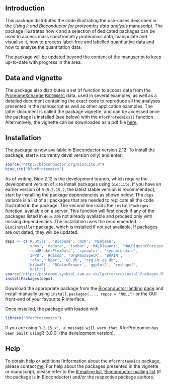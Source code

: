 ## Introduction

This package distributes the code illustrating the use-cases described in the 
_Using `R` and Bioconductor for proteomics data analysis_ manuscript. 
The package illustrates how `R` and a selection of dedicated packages can be used 
to access mass spectrometry proteomics data, manipulate and visualise it, 
how to process label-free and labelled quantitative data and how to analyse the quantitation data. 

The package will be updated beyond the content of the manuscript to keep up-to-date with progress in the area.

## Data and vignette

The package also distributes a set of function to access data from the [ProteomeXchange](http://www.proteomexchange.org/) [`PXD000001`](http://proteomecentral.proteomexchange.org/cgi/GetDataset?ID=PXD000001) data, used in several examples, as well as a detailed document containing the exact code to reproduce all the analyses presented in the manuscript as well as other application examples. The latter document is called the package vignette, and can be accessed once the package is installed (see below) with the `RforProteomics()` function. Alternatively, the vignette can be downloaded as a pdf file [here](http://bioconductor.org/packages/devel/data/experiment/vignettes/RforProteomics/inst/doc/RforProteomics.pdf). 

## Installation

The package is now available in [Bioconductor](http://bioconductor.org/packages/devel/data/experiment/html/RforProteomics.html) version 2.12. To install the package, start `R` (currently devel version only) and enter:

```r
source("http://bioconductor.org/biocLite.R")
biocLite("RforProteomics")
```

As of writing, Bioc 2.12 is the development branch, which require the development version of `R` to install packages using `biocLite`. If you have an earlier version of `R` (`R-2.15.2`, the latest stable version is recommended), start by installing the package dependencies as shown below. The `deps` variable is a list of all packages that are needed to replicate all the code illustrated in the package. The second line loads the `installPackages` function, available on a server. This function will first check if any of the packages listed in `deps` are not already available and proceed only with missing dependencies. The installation uses the recommended `BiocInstaller` package, which is installed if not yet available. If packages are out dated, they will be updated.

```r
deps <- c('R.utils', 'Biobase', 'mzR', 'MSnbase', 
          'xcms', 'msdata', 'isobar', 'MALDIquant', 'MALDIquantForeign',
          'readBrukerFlexData', 'synapter', 'synapterdata', 
          'IPPD', 'Rdisop', 'OrgMassSpecR', 'BRAIN', 
          'rols', 'hpar', 'GO.db', 'org.Hs.eg.db', 
          'biomaRt', 'RColorBrewer', 'ggplot2', 'reshape2', 
          'knitr')
source("http://proteome.sysbiol.cam.ac.uk/lgatto/src/installPackages.R")
installPackages(deps)
```

Download the appropriate package from the [Bioconductor landing page](http://bioconductor.org/packages/devel/data/experiment/html/RforProteomics.html) and install manually using `install.packages(..., repos = "NULL")` or the GUI front-end of your favourite R interface.

Once installed, the package with loaded with

```r
library("RforProteomics")
```

If you are using `R-2.15.x', a message will warn that `RforProteomics` has been built using `R-3.0.0` (the development version). 

## Help

To obtain help or additional information about the `RforProteomics` package, please contact [me](http://proteome.sysbiol.cam.ac.uk/lgatto/). For help about the packages presented in the vignette or manuscript, please refer to the [R mailing list](https://stat.ethz.ch/mailman/listinfo/r-help), [Bioconductor mailing list](http://www.bioconductor.org/help/mailing-list/#bioconductor) (if the package is in Bioconductor) and/or the respective package authors. 
